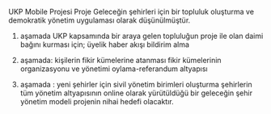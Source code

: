 UKP Mobile Projesi
Proje Geleceğin şehirleri için bir topluluk oluşturma ve demokratik yönetim uygulaması olarak düşünülmüştür.
1. aşamada UKP kapsamında bir araya gelen topluluğun proje ile olan daimi bağını kurması için;
  üyelik
  haber akışı
  bildirim alma
  
  
2. aşamada:
  kişilerin fikir kümelerine atanması
  fikir kümelerinin organizasyonu ve yönetimi
  oylama-referandum altyapısı
 3. aşamada :
 yeni şehirler için sivil yönetim birimleri oluşturma
 şehirlerin tüm yönetim altyapısının online olarak yürütüldüğü bir geleceğin şehir yönetim modeli projenin nihai hedefi olacaktır.
 
